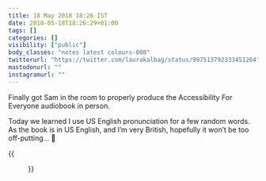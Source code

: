 ```yaml
---
title: 18 May 2018 18:26 IST
date: 2018-05-18T18:26:29+01:00
tags: []
categories: []
visibility: ["public"]
body_classes: "notes latest colours-008"
twitterurl: "https://twitter.com/laurakalbag/status/997513792333451264"
mastodonurl: ""
instagramurl: ""
---
```


Finally got Sam in the room to properly produce the Accessibility For Everyone audiobook in person. 

Today we learned I use US English pronunciation for a few random words. As the book is in US English, and I’m very British, hopefully it won’t be too off-putting… 😬

{{<figure class="note-image grid" src="/notes/2018/05/18/18/laura.jpg" alt="Selfie of me speaking into a pop shield in front of a microphone." src2="/notes/2018/05/18/18/sam.jpg" alt2="Half of Sam’s head and body, partly obscured by the microphone. It’s my view of him and the desk while we’re recording." src3="/notes/2018/05/18/18/desk.jpg" alt3="Our desk setup for recording featuring the microphone and pop shield, laptop, and Indie mug.">}}